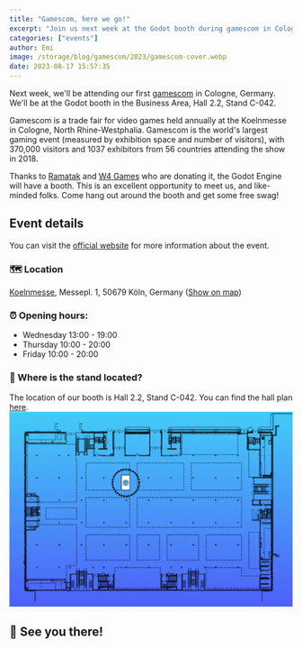 ```yaml
---
title: "Gamescom, here we go!"
excerpt: "Join us next week at the Godot booth during gamescom in Cologne from Wednesday the 23rd, to Friday the 25th. Don't miss the chance to say hello to the Godot team!"
categories: ["events"]
author: Emi
image: /storage/blog/gamescom/2023/gamescom-cover.webp
date: 2023-08-17 15:57:35
---
```


Next week, we'll be attending our first [gamescom](https://www.gamescom.global) in Cologne, Germany. We'll be at the Godot booth in the Business Area, Hall 2.2, Stand C-042.

Gamescom is a trade fair for video games held annually at the Koelnmesse in Cologne, North Rhine-Westphalia. Gamescom is the world's largest gaming event (measured by exhibition space and number of visitors), with 370,000 visitors and 1037 exhibitors from 56 countries attending the show in 2018.

Thanks to [Ramatak](https://ramatak.com/) and [W4 Games](https://w4games.com/) who are donating it, the Godot Engine will have a booth. This is an excellent opportunity to meet us, and like-minded folks. Come hang out around the booth and get some free swag!


## Event details
You can visit the [official website](https://www.gamescom.global/en/fair-visit) for more information about the event.

### 🗺️ Location
[Koelnmesse](https://www.koelnmesse.de/), Messepl. 1, 50679 Köln, Germany ([Show on map](https://www.openstreetmap.org/?mlat=50.94590&mlon=6.98034map%3D16%2F50.9441%2F6.9798#map=16/50.9455/6.9805&layers=N))

### ⏰ Opening hours:
- Wednesday 13:00 - 19:00
- Thursday 10:00 - 20:00
- Friday 10:00 - 20:00

### 📍 Where is the stand located?

The location of our booth is Hall 2.2, Stand C-042. You can find the hall plan [here](https://www.gamescom.global/en/fair-visit/hall-plan).
![](/storage/blog/gamescom/2023/gamescom-map.webp)

## 👋 See you there!